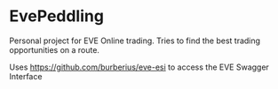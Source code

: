 # EvePeddling
Personal project for EVE Online trading.
Tries to find the best trading opportunities on a route.

Uses https://github.com/burberius/eve-esi to access the EVE Swagger Interface
